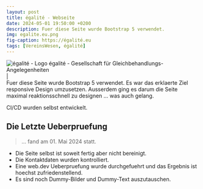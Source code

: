 ```yaml
---
layout: post
title: égalité - Webseite
date: 2024-05-01 19:50:00 +0200
description: Fuer diese Seite wurde Bootstrap 5 verwendet.
img: egalite.eu.png
fig-caption: https://égalité.eu
tags: [VereinsWesen, égalité]
---
```

<img src="https://www.xn--galit-9raf.eu/favicon.ico" alt="égalité - Logo">
égalité - Gesellschaft für Gleichbehandlungs-Angelegenheiten<br>|<br>
Fuer diese Seite wurde Bootstrap 5 verwendet. Es war das erklaerte Ziel responsive Design umzusetzen.
Ausserdem ging es darum die Seite maximal reaktionsschnell zu designen ... was auch gelang.

CI/CD wurden selbst entwickelt.

## Die Letzte Ueberpruefung
>... fand am 01. Mai 2024 statt.

* Die Seite selbst ist soweit fertig aber nicht bereinigt.
* Die Kontaktdaten wurden kontrolliert.
* Eine web.dev Ueberpruefung wurde durchgefuehrt und das Ergebnis ist hoechst zufriedenstellend.
* Es sind noch Dummy-Bilder und Dummy-Text auszutauschen.
